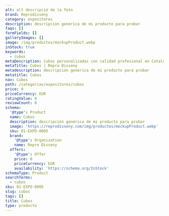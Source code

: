 ```yaml
---
alt: alt descripció de la foto
brand: Reprodisseny
category: expositores
description: descripción genérica de mi producto para probar
faqs: []
formFields: []
galleryImages: []
image: /img/productos/mockupProduct.webp
inStock: true
keywords:
  - cubos
metaDescription: Cubos personalizadas con calidad profesional en Cataluña.
metaTitle: Cubos | Repro Disseny
metadescription: descripción genérica de mi producto para probar
metatitle: Cubos
nav: Cubos
path: /categorias/expositores/cubos
price: 0
priceCurrency: EUR
ratingValue: 0
reviewCount: 0
schema:
  '@type': Product
  name: Cubos
  description: descripción genérica de mi producto para probar
  image: 'https://reprodisseny.com/img/productos/mockupProduct.webp'
  sku: 01-EXPO-0005
  brand:
    '@type': Organization
    name: Repro Disseny
  offers:
    '@type': Offer
    price: 0
    priceCurrency: EUR
    availability: 'https://schema.org/InStock'
schemaType: Product
searchTerms:
  - cubos
sku: 01-EXPO-0005
slug: cubos
tags: []
title: Cubos
type: producto
---
```


